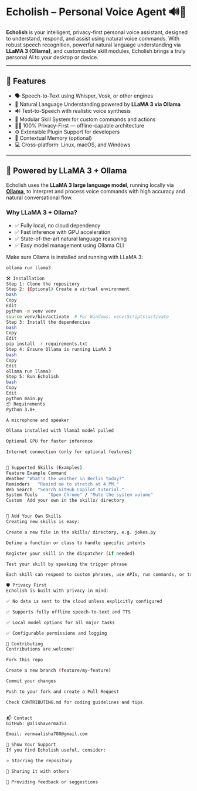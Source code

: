 # Echolish – Personal Voice Agent 🔊🧠

**Echolish** is your intelligent, privacy-first personal voice assistant, designed to understand, respond, and assist using natural voice commands. With robust speech recognition, powerful natural language understanding via **LLaMA 3 (Ollama)**, and customizable skill modules, Echolish brings a truly personal AI to your desktop or device.

---

## 🚀 Features

- 🗣️ Speech-to-Text using Whisper, Vosk, or other engines
- 🤖 Natural Language Understanding powered by **LLaMA 3 via Ollama**
- 🔊 Text-to-Speech with realistic voice synthesis
- 🧩 Modular Skill System for custom commands and actions
- 🕵️‍♂️ 100% Privacy-First — offline-capable architecture
- ⚙️ Extensible Plugin Support for developers
- 🧠 Contextual Memory (optional)
- 💻 Cross-platform: Linux, macOS, and Windows

---

## 🧠 Powered by LLaMA 3 + Ollama

Echolish uses the **LLaMA 3 large language model**, running locally via [**Ollama**](https://ollama.com), to interpret and process voice commands with high accuracy and natural conversational flow.

### Why LLaMA 3 + Ollama?

- ✅ Fully local, no cloud dependency
- ✅ Fast inference with GPU acceleration
- ✅ State-of-the-art natural language reasoning
- ✅ Easy model management using Ollama CLI

Make sure Ollama is installed and running with LLaMA 3:
```bash
ollama run llama3

🛠 Installation
Step 1: Clone the repository
Step 2: (Optional) Create a virtual environment
bash
Copy
Edit
python -m venv venv
source venv/bin/activate  # For Windows: venv\Scripts\activate
Step 3: Install the dependencies
bash
Copy
Edit
pip install -r requirements.txt
Step 4: Ensure Ollama is running LLaMA 3
bash
Copy
Edit
ollama run llama3
Step 5: Run Echolish
bash
Copy
Edit
python main.py
📦 Requirements
Python 3.8+

A microphone and speaker

Ollama installed with llama3 model pulled

Optional GPU for faster inference

Internet connection (only for optional features)


🔌 Supported Skills (Examples)
Feature	Example Command
Weather	"What's the weather in Berlin today?"
Reminders	"Remind me to stretch at 4 PM."
Web Search	"Search GitHub Copilot tutorial."
System Tools	"Open Chrome" / "Mute the system volume"
Custom	Add your own in the skills/ directory


🧩 Add Your Own Skills
Creating new skills is easy:

Create a new file in the skills/ directory, e.g. jokes.py

Define a function or class to handle specific intents

Register your skill in the dispatcher (if needed)

Test your skill by speaking the trigger phrase

Each skill can respond to custom phrases, use APIs, run commands, or trigger events.

🛡 Privacy First
Echolish is built with privacy in mind:

✅ No data is sent to the cloud unless explicitly configured

✅ Supports fully offline speech-to-text and TTS

✅ Local model options for all major tasks

✅ Configurable permissions and logging

🤝 Contributing
Contributions are welcome!

Fork this repo

Create a new branch (feature/my-feature)

Commit your changes

Push to your fork and create a Pull Request

Check CONTRIBUTING.md for coding guidelines and tips.


📬 Contact
GitHub: @alishaverma353

Email: vermaalisha780@gmail.com

🌟 Show Your Support
If you find Echolish useful, consider:

⭐ Starring the repository

🔁 Sharing it with others

💬 Providing feedback or suggestions

